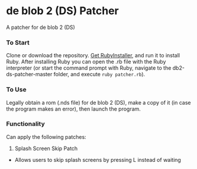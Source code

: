 # de blob 2 (DS) Patcher
A patcher for de blob 2 (DS)

### To Start
Clone or download the repository. [Get RubyInstaller](https://rubyinstaller.org/downloads/), and run it to install Ruby. After installing Ruby you can open the .rb file with the Ruby interpreter (or start the command prompt with Ruby, navigate to the db2-ds-patcher-master folder, and execute `ruby patcher.rb`).

### To Use
Legally obtain a rom (.nds file) for de blob 2 (DS), make a copy of it (in case the program makes an error), then launch the program.

### Functionality
Can apply the following patches:

1. Splash Screen Skip Patch
* Allows users to skip splash screens by pressing L instead of waiting
